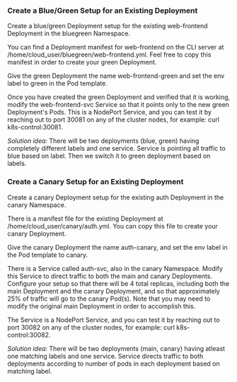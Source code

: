 ### Create a Blue/Green Setup for an Existing Deployment

Create a blue/green Deployment setup for the existing web-frontend Deployment in the bluegreen Namespace.

You can find a Deployment manifest for web-frontend on the CLI server at /home/cloud_user/bluegreen/web-frontend.yml. Feel free to copy this manifest in order to create your green Deployment.

Give the green Deployment the name web-frontend-green and set the env label to green in the Pod template.

Once you have created the green Deployment and verified that it is working, modify the web-frontend-svc Service so that it points only to the new green Deployment's Pods. This is a NodePort Service, and you can test it by reaching out to port 30081 on any of the cluster nodes, for example: curl k8s-control:30081.

*Solution idea:* There will be two deployments (blue, green) having completely different labels and one service. Service is pointing all traffic to blue based on label. Then we switch it to green deployment based on labels.

### Create a Canary Setup for an Existing Deployment

Create a canary Deployment setup for the existing auth Deployment in the canary Namespace.

There is a manifest file for the existing Deployment at /home/cloud_user/canary/auth.yml. You can copy this file to create your canary Deployment.

Give the canary Deployment the name auth-canary, and set the env label in the Pod template to canary.

There is a Service called auth-svc, also in the canary Namespace. Modify this Service to direct traffic to both the main and canary Deployments. Configure your setup so that there will be 4 total replicas, including both the main Deployment and the canary Deployment, and so that approximately 25% of traffic will go to the canary Pod(s). Note that you may need to modify the original main Deployment in order to accomplish this.

The Service is a NodePort Service, and you can test it by reaching out to port 30082 on any of the cluster nodes, for example: curl k8s-control:30082.

*Solution idea:* There will be two deployments (main, canary) having atleast one matching labels and one service. Service directs traffic to both deployments according to number of pods in each deployment based on matching label.
